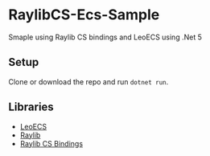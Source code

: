 # RaylibCS-Ecs-Sample

Smaple using Raylib CS bindings and LeoECS using .Net 5

## Setup

Clone or download the repo and run ```dotnet run```.

## Libraries

- [LeoECS](https://github.com/Leopotam/ecs)
- [Raylib](https://github.com/raysan5/raylib)
- [Raylib CS Bindings](https://github.com/ChrisDill/Raylib-cs)
